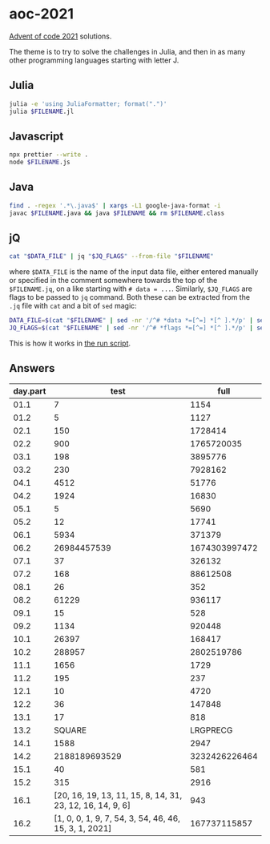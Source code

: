 # aoc-2021

<!-- <a href="#badge"><img alt="code style: prettier" src="https://img.shields.io/badge/code_style-prettier-ff69b4.svg?style=flat-square"></a> -->

[Advent of code 2021](https://adventofcode.com/2021) solutions.

The theme is to try to solve the challenges in Julia, and then in as many other programming languages starting with letter J.

## Julia

```bash
julia -e 'using JuliaFormatter; format(".")'
julia $FILENAME.jl
```

## Javascript

```bash
npx prettier --write .
node $FILENAME.js
```

## Java

```bash
find . -regex '.*\.java$' | xargs -L1 google-java-format -i
javac $FILENAME.java && java $FILENAME && rm $FILENAME.class
```

## jQ

```bash
cat "$DATA_FILE" | jq "$JQ_FLAGS" --from-file "$FILENAME"
```

where `$DATA_FILE` is the name of the input data file, either entered manually or specified in the comment somewhere towards the top of the `$FILENAME.jq`, on a like starting with `# data = ...`. Similarly, `$JQ_FLAGS` are flags to be passed to `jq` command. Both these can be extracted from the `.jq` file with `cat` and a bit of `sed` magic:

```bash
DATA_FILE=$(cat "$FILENAME" | sed -nr '/^# *data *=[^=] *[^ ].*/p' | sed -r 's/# *data *=[^=] *\.?\/?//g')
JQ_FLAGS=$(cat "$FILENAME" | sed -nr '/^# *flags *=[^=] *[^ ].*/p' | sed -r 's/# *flags *=[^=] *\.?\/?//g')
```

This is how it works in [the run script](./.vscode/run.sh).

<!-- ## Jelly

```bash
cat "$DATA" | jelly fu "$FILENAME"
cat "$FILENAME" | head -n1 | sed -r 's/(“\.?\/?|»)//g' | sed "s/^/${ROOT//\//\\/}\//" | xargs cat | jelly fu "$FILENAME"
``` -->

## Answers

| day.part | test                                                       | full                 |
| -------- | ---------------------------------------------------------- | -------------------- |
| 01.1     | 7                                                          | 1154                 |
| 01.2     | 5                                                          | 1127                 |
| 02.1     | 150                                                        | 1728414              |
| 02.2     | 900                                                        | 1765720035           |
| 03.1     | 198                                                        | 3895776              |
| 03.2     | 230                                                        | 7928162              |
| 04.1     | 4512                                                       | 51776                |
| 04.2     | 1924                                                       | 16830                |
| 05.1     | 5                                                          | 5690                 |
| 05.2     | 12                                                         | 17741                |
| 06.1     | 5934                                                       | 371379               |
| 06.2     | 26984457539                                                | 1674303997472        |
| 07.1     | 37                                                         | 326132               |
| 07.2     | 168                                                        | 88612508             |
| 08.1     | 26                                                         | 352                  |
| 08.2     | 61229                                                      | 936117               |
| 09.1     | 15                                                         | 528                  |
| 09.2     | 1134                                                       | 920448               |
| 10.1     | 26397                                                      | 168417               |
| 10.2     | 288957                                                     | 2802519786           |
| 11.1     | 1656                                                       | 1729                 |
| 11.2     | 195                                                        | 237                  |
| 12.1     | 10                                                         | 4720                 |
| 12.2     | 36                                                         | 147848               |
| 13.1     | 17                                                         | 818                  |
| 13.2     | SQUARE                                                     | LRGPRECG             |
| 14.1     | 1588                                                       | 2947                 |
| 14.2     | 2188189693529                                              | 3232426226464        |
| 15.1     | 40                                                         | 581                  |
| 15.2     | 315                                                        | 2916                 |
| 16.1     | [20, 16, 19, 13, 11, 15, 8, 14, 31, 23, 12, 16, 14, 9, 6]  | 943                  |
| 16.2     | [1, 0, 0, 1, 9, 7, 54, 3, 54, 46, 46, 15, 3, 1, 2021]      | 167737115857         |
